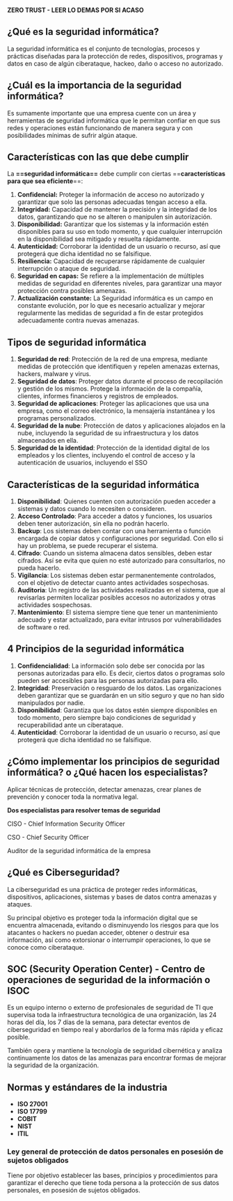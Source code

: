 **ZERO TRUST - LEER LO DEMAS POR SI ACASO**
## ¿Qué es la seguridad informática?

La seguridad informática es el conjunto de tecnologías, procesos y prácticas diseñadas para la protección de redes, dispositivos, programas y datos en caso de algún ciberataque, hackeo, daño o acceso no autorizado.

## ¿Cuál es la importancia de la seguridad informática?

Es sumamente importante que una empresa cuente con un área y herramientas de seguridad informática que le permitan confiar en que sus redes y operaciones están funcionando de manera segura y con posibilidades mínimas de sufrir algún ataque.

## Características con las que debe cumplir

La **==seguridad informática==** debe cumplir con ciertas ==**características para que sea eficiente**==:

1. **Confidencial:** Proteger la información de acceso no autorizado y garantizar que solo las personas adecuadas tengan acceso a ella.
2. **Integridad:** Capacidad de mantener la precisión y la integridad de los datos, garantizando que no se alteren o manipulen sin autorización.
3. **Disponibilidad:** Garantizar que los sistemas y la información estén disponibles para su uso en todo momento, y que cualquier interrupción en la disponibilidad sea mitigado y resuelta rápidamente.
4. **Autenticidad:** Corroborar la identidad de un usuario o recurso, así que protegerá que dicha identidad no se falsifique.
5. **Resiliencia:** Capacidad de recuperarse rápidamente de cualquier interrupción o ataque de seguridad. 
6. **Seguridad en capas:** Se refiere a la implementación de múltiples medidas de seguridad en diferentes niveles, para garantizar una mayor protección contra posibles amenazas.
7. **Actualización constante:** La Seguridad informática es un campo en constante evolución, por lo que es necesario actualizar y mejorar regularmente las medidas de seguridad a fin de estar protegidos adecuadamente contra nuevas amenazas.

## Tipos de seguridad informática

1. **Seguridad de red**: Protección de la red de una empresa, mediante medidas de protección que identifiquen y repelen amenazas externas, hackers, malware y virus.
2. **Seguridad de datos**: Proteger datos durante el proceso de recopilación y gestión de los mismos. Protege la información de la compañía, clientes, informes financieros y registros de empleados.
3. **Seguridad de aplicaciones**: Proteger las aplicaciones que usa una empresa,  como el correo electrónico, la mensajería instantánea y los programas personalizados.
4. **Seguridad de la nube**: Protección de datos y aplicaciones alojados en la nube, incluyendo la seguridad de su infraestructura y los datos almacenados en ella.
5. **Seguridad de la identidad**: Protección de la identidad digital de los empleados y los clientes, incluyendo el control de acceso y la autenticación de usuarios, incluyendo el SSO

## Características de la seguridad informática
1. **Disponibilidad**: Quienes cuenten con autorización pueden acceder a sistemas y datos cuando lo necesiten o consideren.
2. **Acceso Controlado**: Para acceder a datos y funciones, los usuarios deben tener autorización, sin ella no podrán hacerlo.
3. **Backup**: Los sistemas deben contar con una herramienta o función encargada de copiar datos y configuraciones por seguridad. Con ello si hay un problema, se puede recuperar el sistema.
4. **Cifrado**: Cuando un sistema almacena datos sensibles, deben estar cifrados. Así se evita que quien no esté autorizado para consultarlos, no pueda hacerlo.
5. **Vigilancia**: Los sistemas deben estar permanentemente controlados, con el objetivo de detectar cuanto antes actividades sospechosas.
6. **Auditoria**: Un registro de las actividades realizadas en el sistema, que al revisarlas permiten localizar posibles accesos no autorizados y otras actividades sospechosas.
7. **Mantenimiento**: El sistema siempre tiene que tener un mantenimiento adecuado y estar actualizado, para evitar intrusos por vulnerabilidades de software o red.

## 4 Principios de la seguridad informática
1. **Confidencialidad**: La información solo debe ser conocida por las personas autorizadas para ello. Es decir, ciertos datos o programas solo pueden ser accesibles para las personas autorizadas para ello.
2. **Integridad**: Preservación o resguardo de los datos. Las organizaciones deben garantizar que se guardarán en un sitio seguro y que no han sido manipulados por nadie. 
3. **Disponibilidad**: Garantiza que los datos estén siempre disponibles en todo momento, pero siempre bajo condiciones de seguridad y recuperabilidad ante un ciberataque.
4. **Autenticidad**: Corroborar la identidad de un usuario o recurso, así que protegerá que dicha identidad no se falsifique.

## ¿Cómo implementar los principios de seguridad informática? o ¿Qué hacen los especialistas?

Aplicar técnicas de protección, detectar amenazas, crear planes de prevención y conocer toda la normativa legal.

**Dos especialistas para resolver temas de seguridad**

CISO - Chief Information Security Officer
 
CSO - Chief Security Officer

Auditor de la seguridad informática de la empresa
## ¿Qué es Ciberseguridad?

La ciberseguridad es una práctica de proteger redes informáticas, dispositivos, aplicaciones, sistemas y bases de datos contra amenazas y ataques.

Su principal objetivo es proteger toda la información digital que se encuentra almacenada, evitando o disminuyendo los riesgos para que los atacantes o hackers no puedan acceder, obtener o destruir esa información, así como extorsionar o interrumpir operaciones, lo que se conoce como ciberataque.

## SOC (Security Operation Center) - Centro de operaciones de seguridad de la información o ISOC

Es un equipo interno o externo de profesionales de seguridad de TI que supervisa toda la infraestructura tecnológica de una organización, las 24 horas del día, los 7 días de la semana, para detectar eventos de ciberseguridad en tiempo real y abordarlos de la forma más rápida y eficaz posible.

También opera y mantiene la tecnología de seguridad cibernética y analiza continuamente los datos de las amenazas para encontrar formas de mejorar la seguridad de la organización.

## Normas y estándares de la industria

- **ISO 27001**
- **ISO 17799**
- **COBIT**
- **NIST**
- **ITIL**

### Ley general de protección de datos personales en posesión de sujetos obligados

Tiene por objetivo establecer las bases, principios y procedimientos para garantizar el derecho que tiene toda persona a la protección de sus datos personales, en posesión de sujetos obligados.